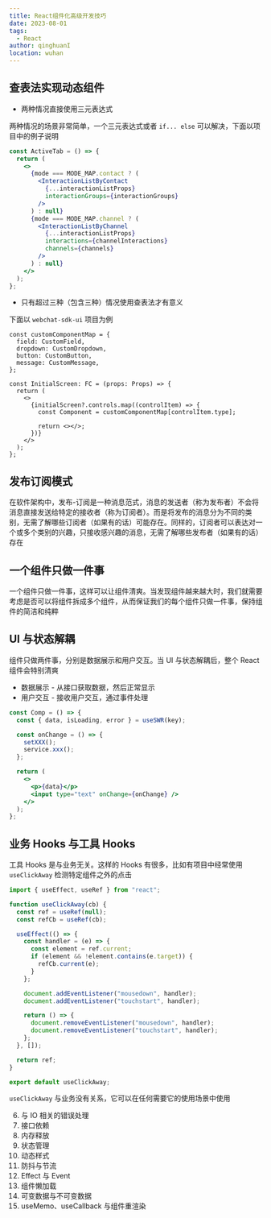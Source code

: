 ```yaml
---
title: React组件化高级开发技巧
date: 2023-08-01
tags:
  - React
author: qinghuanI
location: wuhan
---
```


## 查表法实现动态组件

- 两种情况直接使用三元表达式

两种情况的场景非常简单，一个三元表达式或者 `if... else` 可以解决，下面以项目中的例子说明

```jsx
const ActiveTab = () => {
  return (
    <>
      {mode === MODE_MAP.contact ? (
        <InteractionListByContact
          {...interactionListProps}
          interactionGroups={interactionGroups}
        />
      ) : null}
      {mode === MODE_MAP.channel ? (
        <InteractionListByChannel
          {...interactionListProps}
          interactions={channelInteractions}
          channels={channels}
        />
      ) : null}
    </>
  );
};
```

- 只有超过三种（包含三种）情况使用查表法才有意义

下面以 `webchat-sdk-ui` 项目为例

```tsx
const customComponentMap = {
  field: CustomField,
  dropdown: CustomDropdown,
  button: CustomButton,
  message: CustomMessage,
};

const InitialScreen: FC = (props: Props) => {
  return (
    <>
      {initialScreen?.controls.map((controlItem) => {
        const Component = customComponentMap[controlItem.type];

        return <></>;
      })}
    </>
  );
};
```

## 发布订阅模式

在软件架构中，发布-订阅是一种消息范式，消息的发送者（称为发布者）不会将消息直接发送给特定的接收者（称为订阅者）。而是将发布的消息分为不同的类别，无需了解哪些订阅者（如果有的话）可能存在。同样的，订阅者可以表达对一个或多个类别的兴趣，只接收感兴趣的消息，无需了解哪些发布者（如果有的话）存在

## 一个组件只做一件事

一个组件只做一件事，这样可以让组件清爽。当发现组件越来越大时，我们就需要考虑是否可以将组件拆成多个组件，从而保证我们的每个组件只做一件事，保持组件的简洁和纯粹

## UI 与状态解耦

组件只做两件事，分别是数据展示和用户交互。当 UI 与状态解耦后，整个 React 组件会特别清爽

- 数据展示 - 从接口获取数据，然后正常显示
- 用户交互 - 接收用户交互，通过事件处理

```jsx
const Comp = () => {
  const { data, isLoading, error } = useSWR(key);

  const onChange = () => {
    setXXX();
    service.xxx();
  };

  return (
    <>
      <p>{data}</p>
      <input type="text" onChange={onChange} />
    </>
  );
};
```

## 业务 Hooks 与工具 Hooks

工具 Hooks 是与业务无关。这样的 Hooks 有很多，比如有项目中经常使用 `useClickAway` 检测特定组件之外的点击

```jsx
import { useEffect, useRef } from "react";

function useClickAway(cb) {
  const ref = useRef(null);
  const refCb = useRef(cb);

  useEffect(() => {
    const handler = (e) => {
      const element = ref.current;
      if (element && !element.contains(e.target)) {
        refCb.current(e);
      }
    };

    document.addEventListener("mousedown", handler);
    document.addEventListener("touchstart", handler);

    return () => {
      document.removeEventListener("mousedown", handler);
      document.removeEventListener("touchstart", handler);
    };
  }, []);

  return ref;
}

export default useClickAway;
```

`useClickAway` 与业务没有关系，它可以在任何需要它的使用场景中使用

6. 与 IO 相关的错误处理
7. 接口依赖
8. 内存释放
9. 状态管理
10. 动态样式
11. 防抖与节流
12. Effect 与 Event
13. 组件懒加载
14. 可变数据与不可变数据
15. useMemo、useCallback 与组件重渲染
